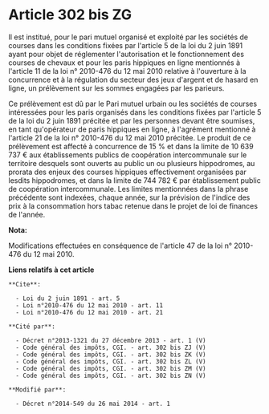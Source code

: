 # Article 302 bis ZG

Il est institué, pour le pari mutuel organisé et exploité par les sociétés de courses dans les conditions fixées par
l'article 5 de la loi du 2 juin 1891 ayant pour objet de réglementer l'autorisation et le fonctionnement des courses de
chevaux et pour les paris hippiques en ligne mentionnés à l'article 11 de la loi n° 2010-476 du 12 mai 2010 relative à
l'ouverture à la concurrence et à la régulation du secteur des jeux d'argent et de hasard en ligne, un prélèvement sur les
sommes engagées par les parieurs. 

Ce prélèvement est dû par le Pari mutuel urbain ou les sociétés de courses intéressées pour les paris organisés dans les
conditions fixées par l'article 5 de la loi du 2 juin 1891 précitée et par les personnes devant être soumises, en tant
qu'opérateur de paris hippiques en ligne, à l'agrément mentionné à l'article 21 de la loi n° 2010-476 du 12 mai 2010
précitée. Le produit de ce prélèvement est affecté à concurrence de 15 % et dans la limite de 10 639 737 € aux établissements
publics de coopération intercommunale sur le territoire desquels sont ouverts au public un ou plusieurs hippodromes, au
prorata des enjeux des courses hippiques effectivement organisées par lesdits hippodromes, et dans la limite de 744 782 € par
établissement public de coopération intercommunale. Les limites mentionnées dans la phrase précédente sont indexées, chaque
année, sur la prévision de l'indice des prix à la consommation hors tabac retenue dans le projet de loi de finances de
l'année.

**Nota:**

Modifications effectuées en conséquence de l'article 47 de la loi n° 2010-476 du 12 mai 2010.

**Liens relatifs à cet article**

	**Cite**:

	  - Loi du 2 juin 1891 - art. 5
	  - Loi n°2010-476 du 12 mai 2010 - art. 11
	  - Loi n°2010-476 du 12 mai 2010 - art. 21

	**Cité par**:

	  - Décret n°2013-1321 du 27 décembre 2013 - art. 1 (V)
	  - Code général des impôts, CGI. - art. 302 bis ZJ (V)
	  - Code général des impôts, CGI. - art. 302 bis ZK (V)
	  - Code général des impôts, CGI. - art. 302 bis ZL (V)
	  - Code général des impôts, CGI. - art. 302 bis ZM (V)
	  - Code général des impôts, CGI. - art. 302 bis ZN (V)

	**Modifié par**:

	  - Décret n°2014-549 du 26 mai 2014 - art. 1
